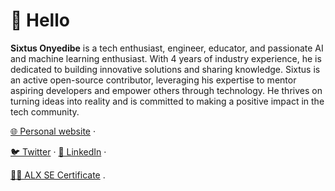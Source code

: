 # 👋 Hello

**Sixtus Onyedibe** is a tech enthusiast, engineer, educator, and passionate AI and machine learning enthusiast. With 4 years of industry experience, he is dedicated to building innovative solutions and sharing knowledge. Sixtus is an active open-source contributor, leveraging his expertise to mentor aspiring developers and empower others through technology. He thrives on turning ideas into reality and is committed to making a positive impact in the tech community.

[🌐 Personal website](https://onyedibesixtus.com/) · 

[🐦 Twitter](https://twitter.com/SixtusOnyedibe) · [👔 LinkedIn](https://www.linkedin.com/in/sixtusonyedibe/) ·

[👨‍🎓 ALX SE Certificate](https://intranet.alxswe.com/certificates/5B7Ef3YRhn) .
